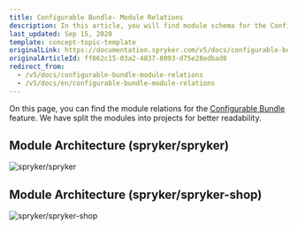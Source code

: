 ```yaml
---
title: Configurable Bundle- Module Relations
description: In this article, you will find module schema for the Configurable Bundle feature in the Spryker OS.
last_updated: Sep 15, 2020
template: concept-topic-template
originalLink: https://documentation.spryker.com/v5/docs/configurable-bundle-module-relations
originalArticleId: ff062c15-03a2-4837-8093-d75e28edbad8
redirect_from:
  - /v5/docs/configurable-bundle-module-relations
  - /v5/docs/en/configurable-bundle-module-relations
---
```


On this page, you can find the module relations for the [Configurable Bundle](/docs/scos/user/features/{{page.version}}/configurable-bundle-feature-overview.html) feature. We have split the modules into projects for better readability.

## Module Architecture (spryker/spryker)
![spryker/spryker](https://confluence-connect.gliffy.net/embed/image/12083b7a-4a09-4bc2-922c-e55d8382f542.png?utm_medium=live&utm_source=custom) 

## Module Architecture (spryker/spryker-shop)
![spryker/spryker-shop](https://confluence-connect.gliffy.net/embed/image/681b72ec-5381-4e69-893d-52f90ce0b250.png?utm_medium=live&utm_source=custom) 

